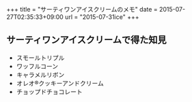 +++
title = "サーティワンアイスクリームのメモ"
date = 2015-07-27T02:35:33+09:00
url = "2015-07-31ice"
+++

## サーティワンアイスクリームで得た知見

- スモールトリプル
- ワッフルコーン
- キャラメルリボン
- オレオ®クッキーアンドクリーム
- チョップドチョコレート
